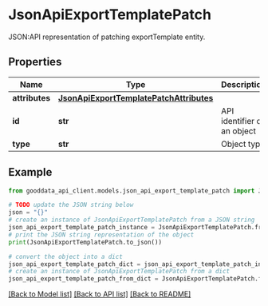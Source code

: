 # JsonApiExportTemplatePatch

JSON:API representation of patching exportTemplate entity.

## Properties

Name | Type | Description | Notes
------------ | ------------- | ------------- | -------------
**attributes** | [**JsonApiExportTemplatePatchAttributes**](JsonApiExportTemplatePatchAttributes.md) |  | 
**id** | **str** | API identifier of an object | 
**type** | **str** | Object type | 

## Example

```python
from gooddata_api_client.models.json_api_export_template_patch import JsonApiExportTemplatePatch

# TODO update the JSON string below
json = "{}"
# create an instance of JsonApiExportTemplatePatch from a JSON string
json_api_export_template_patch_instance = JsonApiExportTemplatePatch.from_json(json)
# print the JSON string representation of the object
print(JsonApiExportTemplatePatch.to_json())

# convert the object into a dict
json_api_export_template_patch_dict = json_api_export_template_patch_instance.to_dict()
# create an instance of JsonApiExportTemplatePatch from a dict
json_api_export_template_patch_from_dict = JsonApiExportTemplatePatch.from_dict(json_api_export_template_patch_dict)
```
[[Back to Model list]](../README.md#documentation-for-models) [[Back to API list]](../README.md#documentation-for-api-endpoints) [[Back to README]](../README.md)


